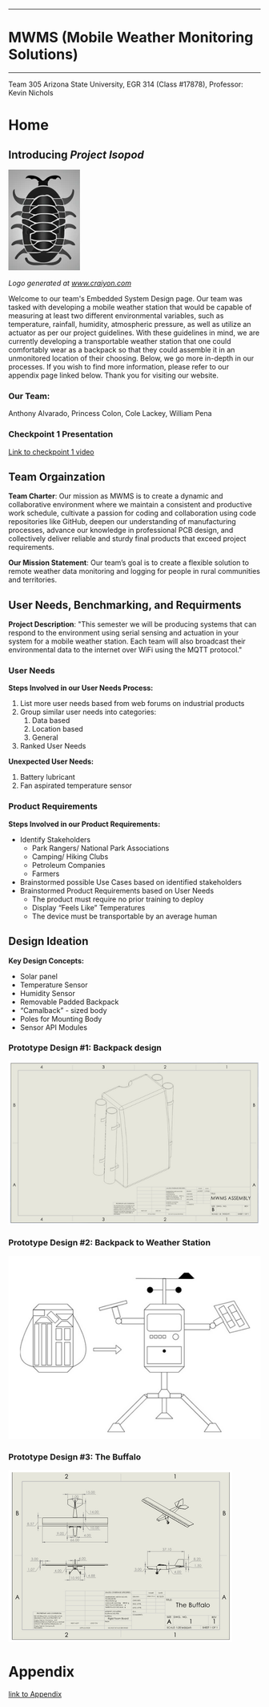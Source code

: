 
---
# MWMS (Mobile Weather Monitoring Solutions)
---

Team 305 Arizona State University, EGR 314 (Class #17878), Professor: Kevin Nichols

# Home

## Introducing _Project Isopod_

![Alt text](pictures/logo_1a.png)

_Logo generated at www.craiyon.com_

Welcome to our team's Embedded System Design page. Our team was tasked with developing a mobile weather station that would be capable of measuring at least two different environmental variables, such as temperature, rainfall, humidity, atmospheric pressure, as well as utilize an actuator as per our project guidelines. With these guidelines in mind, we are currently developing a transportable weather station that one could comfortably wear as a backpack so that they could assemble it in an unmonitored location of their choosing. Below, we go more in-depth in our processes. If you wish to find more information, please refer to our appendix page linked below. Thank you for visiting our website. 

### Our Team:

Anthony Alvarado, Princess Colon, Cole Lackey, William Pena

### Checkpoint 1 Presentation

[Link to checkpoint 1 video](https://youtu.be/IFEdKx9uXrw)

## Team Orgainzation

**Team Charter**: Our mission as MWMS is to create a dynamic and collaborative environment where we maintain a consistent and productive work schedule, cultivate a passion for coding and collaboration using code repositories like GitHub, deepen our understanding of manufacturing processes, advance our knowledge in professional PCB design, and collectively deliver reliable and sturdy final products that exceed project requirements.

**Our Mission Statement**: Our team’s goal is to create a flexible solution to remote weather data monitoring and logging for people in rural communities and territories.


## User Needs, Benchmarking, and Requirments

**Project Description**: "This semester we will be producing systems that can respond to the environment using serial sensing and actuation in your system for a mobile weather station. Each team will also broadcast their environmental data to the internet over WiFi using the MQTT protocol."

### User Needs

**Steps Involved in our User Needs Process:**
1. List more user needs based from web forums on industrial products
2. Group similar user needs into categories: 
    1. Data based
    2. Location based
    3. General
3. Ranked User Needs

**Unexpected User Needs:** 
1. Battery lubricant
2. Fan aspirated temperature sensor

### Product Requirements

**Steps Involved in our Product Requirements:**

* Identify Stakeholders
    * Park Rangers/ National Park Associations
    * Camping/ Hiking Clubs
    * Petroleum Companies
    * Farmers
* Brainstormed possible Use Cases based on identified stakeholders
* Brainstormed Product Requirements based on User Needs
    * The product must require no prior training to deploy
    * Display “Feels Like” Temperatures
    * The device must be transportable by an average human


## Design Ideation

**Key Design Concepts:** 
* Solar panel
* Temperature Sensor
* Humidity Sensor
* Removable Padded Backpack
* “Camalback” - sized body
* Poles for Mounting Body
* Sensor API Modules

### Prototype Design #1: Backpack design 

![Alt text](pictures/prototype_1a.png)

### Prototype Design #2: Backpack to Weather Station

![Alt text](pictures/prototype_2.png)

### Prototype Design #3: The Buffalo

![Alt text](pictures/prototype_3a.png)


# Appendix

[link to Appendix](/appendices/appendix.md)
